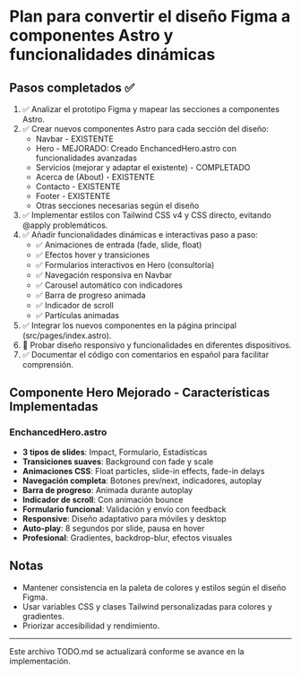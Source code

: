 # Plan para convertir el diseño Figma a componentes Astro y funcionalidades dinámicas

## Pasos completados ✅

1. ✅ Analizar el prototipo Figma y mapear las secciones a componentes Astro.
2. ✅ Crear nuevos componentes Astro para cada sección del diseño:
   - Navbar - EXISTENTE
   - Hero - MEJORADO: Creado EnchancedHero.astro con funcionalidades avanzadas
   - Servicios (mejorar y adaptar el existente) - COMPLETADO
   - Acerca de (About) - EXISTENTE
   - Contacto - EXISTENTE
   - Footer - EXISTENTE
   - Otras secciones necesarias según el diseño
3. ✅ Implementar estilos con Tailwind CSS v4 y CSS directo, evitando @apply problemáticos.
4. ✅ Añadir funcionalidades dinámicas e interactivas paso a paso:
   - ✅ Animaciones de entrada (fade, slide, float)
   - ✅ Efectos hover y transiciones
   - ✅ Formularios interactivos en Hero (consultoría)
   - ✅ Navegación responsiva en Navbar
   - ✅ Carousel automático con indicadores
   - ✅ Barra de progreso animada
   - ✅ Indicador de scroll
   - ✅ Partículas animadas
5. ✅ Integrar los nuevos componentes en la página principal (src/pages/index.astro).
6. 🔄 Probar diseño responsivo y funcionalidades en diferentes dispositivos.
7. ✅ Documentar el código con comentarios en español para facilitar comprensión.

## Componente Hero Mejorado - Características Implementadas

### EnchancedHero.astro
- **3 tipos de slides**: Impact, Formulario, Estadísticas
- **Transiciones suaves**: Background con fade y scale
- **Animaciones CSS**: Float particles, slide-in effects, fade-in delays
- **Navegación completa**: Botones prev/next, indicadores, autoplay
- **Barra de progreso**: Animada durante autoplay
- **Indicador de scroll**: Con animación bounce
- **Formulario funcional**: Validación y envío con feedback
- **Responsive**: Diseño adaptativo para móviles y desktop
- **Auto-play**: 8 segundos por slide, pausa en hover
- **Profesional**: Gradientes, backdrop-blur, efectos visuales

## Notas

- Mantener consistencia en la paleta de colores y estilos según el diseño Figma.
- Usar variables CSS y clases Tailwind personalizadas para colores y gradientes.
- Priorizar accesibilidad y rendimiento.

---

Este archivo TODO.md se actualizará conforme se avance en la implementación.
